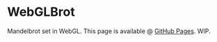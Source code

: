 # WebGLBrot

Mandelbrot set in WebGL. This page is available @ [GitHub Pages](https://tankakatan.github.io/WebGLBrot/). WIP.
